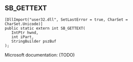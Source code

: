 ## SB_GETTEXT

```
[DllImport("user32.dll", SetLastError = true, CharSet = CharSet.Unicode)]
public static extern int SB_GETTEXT(
   IntPtr hwnd,
   int iPart,
   StringBuilder pszBuf
);
```

Microsoft documentation: (TODO)
